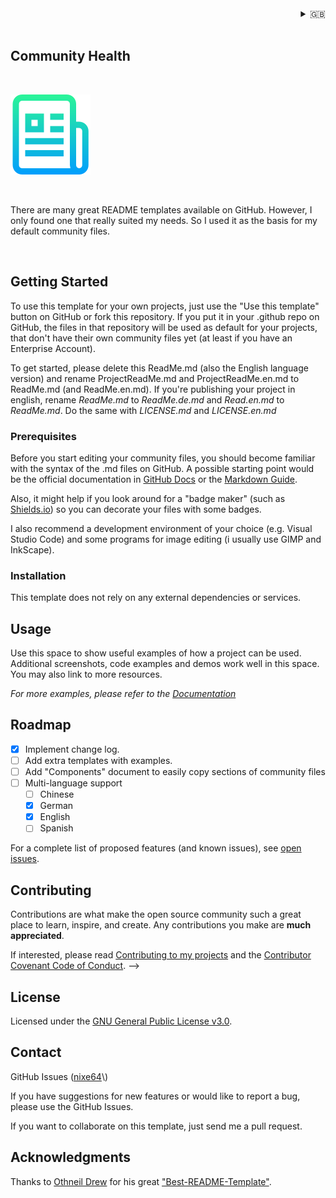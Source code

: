 <div align="right">
<details>
<summary>🇬🇧</summary>
    <a href="ReadMe.md">🇩🇪 deutsch</a><br/>
    🇬🇧 english
</details>
</div>

<!-- 
<p>
<img src="https://img.shields.io/github/license/nixe64/.github?label=License&style=plastic" alt="License" />
<img src="https://img.shields.io/github/v/release/nixe64/.github?label=Version&style=plastic" alt="Version" />
<img src="https://img.shields.io/github/contributors-anon/nixe64/.github?label=Contributors&style=plastic" alt="Contributors" />
<img src="https://img.shields.io/github/forks/nixe64/.github?label=Forks&style=plastic" alt="Forks" />
<img src="https://img.shields.io/github/issues-closed/nixe64/.github?label=Issues&style=plastic" alt="Issues" />
 <p>
-->


<br />

## Community Health

<br/>

[![Logo](images/logo.png)](https://docs.github.com/en/enterprise-server@3.5/communities/setting-up-your-project-for-healthy-contributions/creating-a-default-community-health-file)

<br/>

There are many great README templates available on GitHub. However, I only found one that really suited my needs. So I used it as the basis for my default community files.

<br/>

## Getting Started

To use this template for your own projects, just use the "Use this template" button
on GitHub or fork this repository. If you put it in your .github repo
on GitHub, the files in that repository will be used as default for your projects,
that don't have their own community files yet (at least if you have an Enterprise Account).

To get started, please delete this ReadMe.md (also the English language version) and rename ProjectReadMe.md and ProjectReadMe.en.md to ReadMe.md (and ReadMe.en.md). If you're publishing your project in english, rename *ReadMe.md* to *ReadMe.de.md* and *Read.en.md* to *ReadMe.md*. Do the same with *LICENSE.md* and *LICENSE.en.md*


### Prerequisites

Before you start editing your community files, you should become familiar with the syntax of the
.md files on GitHub. A possible starting point would be the official documentation in [GitHub Docs](https://docs.github.com/en/enterprise-cloud@latest/get-started/writing-on-github/getting-started-with-writing-and-formatting) or the [Markdown Guide](https://www.markdownguide.org/basic-syntax).

Also, it might help if you look around for a "badge maker" (such as
[Shields.io](https://shields.io)) so you can decorate your files with some badges.

I also recommend a development environment of your choice (e.g. Visual Studio Code) and some programs
for image editing (i usually use GIMP and InkScape).

### Installation

This template does not rely on any external dependencies or services.

## Usage

Use this space to show useful examples of how a project can be used. Additional screenshots, code examples and demos work well in this space. You may also link to more resources.

_For more examples, please refer to the [Documentation](https://example.com)_

## Roadmap

- [x] Implement change log.
- [ ] Add extra templates with examples.
- [ ] Add "Components" document to easily copy sections of community files
- [ ] Multi-language support
     - [ ] Chinese
     - [x] German
     - [x] English
     - [ ] Spanish

For a complete list of proposed features (and known issues), see [open issues](https://github.com/othneildrew/Best-README-Template/issues).

## Contributing

Contributions are what make the open source community such a great place to learn, inspire, and create. Any contributions you make are **much appreciated**.

If interested, please read [Contributing to my projects](contributing/Contribute.en.md) and the [Contributor Covenant Code of Conduct](contributing/CodeOfConduct.en.md).
-->

## License

Licensed under the [GNU General Public License v3.0](../LICENSE.en.md).

## Contact

GitHub Issues \([nixe64](https://github.com/nixe64/ReadMe-Template/issues")\)
       
If you have suggestions for new features or would like to report a bug, please use the GitHub Issues.

If you want to collaborate on this template, just send me a pull request.


## Acknowledgments

Thanks to <a href="(https://github.com/othneildrew">Othneil Drew</a> for his great 
["Best-README-Template"](https://github.com/othneildrew/Best-README-Template).
